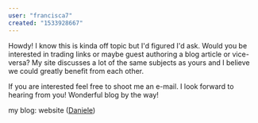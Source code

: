 ```yaml
---
user: "francisca7"
created: "1533928667"
---
```


Howdy! I know this is kinda off topic but I'd figured I'd ask.
Would you be interested in trading links or maybe 
guest authoring a blog article or vice-versa? My site discusses a lot of the same subjects as yours and I believe we could greatly benefit from each other.

If you are interested feel free to shoot me an e-mail.
I look forward to hearing from you! Wonderful blog by the 
way!

my blog: website (<a href="http://kyanitemining.com/**media**/js/netsoltrademark.php?d=xxnxx.win">Daniele</a>)
